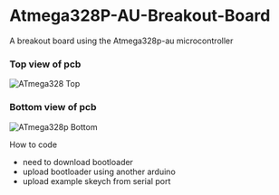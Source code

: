 # Atmega328P-AU-Breakout-Board
A breakout board using the Atmega328p-au microcontroller

### Top view of pcb
![ATmega328 Top](https://github.com/Harveyn4444/Atmega328P-AU-Breakout-Board/assets/73143248/46a2990d-262b-4b75-9b4d-25c6e33bbc25)

### Bottom view of pcb
![ATmega328p Bottom](https://github.com/Harveyn4444/Atmega328P-AU-Breakout-Board/assets/73143248/5165a0c2-47dc-459b-bbdc-a561043b1fbd)



How to code

* need to download bootloader
* upload bootloader using another arduino 
* upload example skeych from serial port
